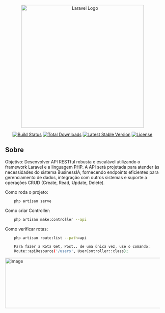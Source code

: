 <p align="center"><a href="https://laravel.com" target="_blank"><img src="https://raw.githubusercontent.com/laravel/art/master/logo-lockup/5%20SVG/2%20CMYK/1%20Full%20Color/laravel-logolockup-cmyk-red.svg" width="400" alt="Laravel Logo"></a></p>

<p align="center">
<a href="https://github.com/laravel/framework/actions"><img src="https://github.com/laravel/framework/workflows/tests/badge.svg" alt="Build Status"></a>
<a href="https://packagist.org/packages/laravel/framework"><img src="https://img.shields.io/packagist/dt/laravel/framework" alt="Total Downloads"></a>
<a href="https://packagist.org/packages/laravel/framework"><img src="https://img.shields.io/packagist/v/laravel/framework" alt="Latest Stable Version"></a>
<a href="https://packagist.org/packages/laravel/framework"><img src="https://img.shields.io/packagist/l/laravel/framework" alt="License"></a>
</p>

## Sobre

Objetivo: Desenvolver API RESTful robusta e escalável utilizando o framework Laravel e a linguagem PHP. 
A API será projetada para atender às necessidades do sistema BusinessIA, fornecendo endpoints eficientes para gerenciamento de dados, integração com outros sistemas e suporte a operações CRUD (Create, Read, Update, Delete).

Como roda o projeto:
```bash
    php artisan serve
```

Como criar Controller:
```bash
    php artisan make:controller --api
```

Como verificar rotas:
```bash
    php artisan route:list --path=api

    Para fazer a Rota Get, Post.. de uma única vez, use o comando:
    Route::apiResource('/users', UserController::class);
```
<img width="638" height="164" alt="image" src="https://github.com/user-attachments/assets/bf884b0b-e0cb-475f-a09b-27b2acc76567" />

